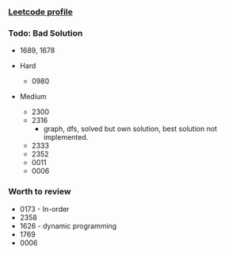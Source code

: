 ### [Leetcode profile](https://leetcode.com/tinghaolai/)


### Todo: Bad Solution

* 1689, 1678

* Hard
    * 0980
* Medium
    * 2300
    * 2316
        * graph, dfs, solved but own solution, best solution not implemented.
    * 2333
    * 2352
    * 0011
    * 0006

### Worth to review

* 0173 - In-order
* 2358
* 1626 - dynamic programming
* 1769
* 0006